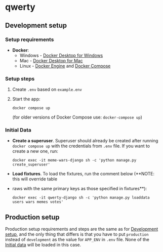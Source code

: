 # qwerty


## Development setup

### Setup requirements

- **Docker**:
    - Windows - [Docker Desktop for Windows](https://docs.docker.com/docker-for-windows/install/)
    - Mac - [Docker Desktop for Mac](https://docs.docker.com/docker-for-mac/install/)
    - Linux - [Docker Engine](https://docs.docker.com/engine/install/#server)
      and [Docker Compose](https://docs.docker.com/compose/install/)

### Setup steps

1. Create `.env` based on `example.env`
2. Start the app:

   `docker compose up`

   (for older versions of Docker Compose use: `docker-compose up`)

### Initial Data

- **Create a superuser**. Superuser should already be created after running `docker compose up`
  with the credentials from `.env` file. If you want to create a new one, run:

  `docker exec -it meme-wars-django sh -c 'python manage.py create_superuser'`


- **Load fixtures**. To load the fixtures, run the comment below (**NOTE: this will override table 
- raws with the same primary keys as those specified in fixtures**):

  `docker exec -it qwerty-django sh -c 'python manage.py loaddata users wars memes votes'`


## Production setup

Production setup requirements and steps are the same as for [Development setup](#development-setup), 
and the only thing that differs is that you have to put `production` instead of `development` as the 
value for `APP_ENV` in `.env` file. None of the [Initial data](#initial-data) will be loaded
in this case.

